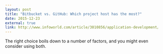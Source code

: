 ```yaml
---
layout: post
title: "Bitbucket vs. GitHub: Which project host has the most?"
date: 2015-12-23
external: true
link: http://www.infoworld.com/article/3010856/application-development/bitbucket-vs-github-which-project-host-has-the-most.html
---
```


The right choice boils down to a number of factors, and you might even consider using both.
